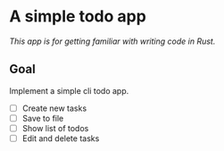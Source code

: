 # A simple todo app

_This app is for getting familiar with writing code in Rust._

## Goal

Implement a simple cli todo app.

- [ ] Create new tasks
- [ ] Save to file
- [ ] Show list of todos
- [ ] Edit and delete tasks
